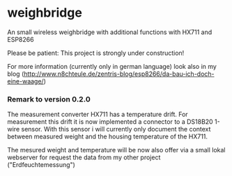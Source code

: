 # weighbridge
An small wireless weighbridge with additional functions with HX711 and ESP8266

Please be patient: This project is strongly under construction!

For more information (currently only in german language) look also in my blog (http://www.n8chteule.de/zentris-blog/esp8266/da-bau-ich-doch-eine-waage/)

### Remark to version 0.2.0
The measurement converter HX711 has a temperature drift.
For measurement this drift it is now implemented a connector to a DS18B20 1-wire sensor. With this sensor i will currently only document the context between measured weight and the housing temperature of the HX711.

The mesured weight and temperature will be now also offer via a small lokal webserver for request the data from my other project ("Erdfeuchtemessung")

